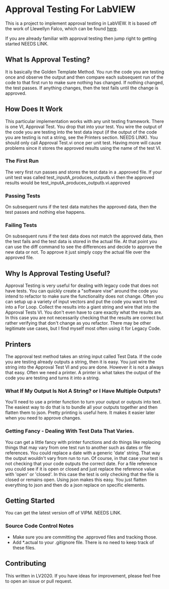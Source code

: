 # Approval Testing For LabVIEW

This is a project to implement approval testing in LabVIEW. It is based off the work of Llewellyn Falco, which can be found [here](https://approvaltests.com/). 

If you are already familiar with approval testing then jump right to getting started NEEDS LINK.

## What Is Approval Testing?

It is basically the Golden Template Method. You run the code you are testing once and observe the output and then compare each subsequent run of the code to that first run to make sure nothing has changed. If nothing changed, the test passes. If anything changes, then the test fails until the change is approved.

## How Does It Work

This particular implementation works with any unit testing framework. There is one VI, Approval Test. You drop that into your test. You wire the output of the code you are testing into the test data input (if the output of the code you are testing is not a string, see the Printers section. NEEDS LINK). You should only call Approval Test.vi once per unit test. Having more will cause problems since it stores the approved results using the name of the test VI.

### The First Run

The very first run passes and stores the test data in a .approved file. If your unit test was called test_inputA_produces_outputb.vi then the approved results would be test_inputA_produces_outputb.vi.approved

### Passing Tests

On subsequent runs if the test data matches the approved data, then the test passes and nothing else happens.

### Failing Tests

On subsequent runs if the test data does not match the approved data, then the test fails and the test data is stored in the actual file. At that point you can use the diff command to see the differences and decide to approve the new data or not. To approve it just simply copy the actual file over the approved file.

## Why Is Approval Testing Useful?

Approval Testing is very useful for dealing with legacy code that does not have tests. You can quickly create a "software vise" around the code you intend to refactor to make sure the functionality does not change. Often you can setup up a variety of input vectors and put the code you want to test into a For Loop. Collect the results into a giant string and wire that into the Approval Tests VI. You don't even have to care exactly what the results are. In this case you are not necessarily checking that the results are correct but rather verifying that don't change as you refactor. There may be other legitimate use cases, but I find myself most often using it for Legacy Code.

## Printers

The approval test method takes an string input called Test Data. If the code you are testing already outputs a string, then it is easy. You just wire the string into the Approval Test VI and you are done. However it is not a always that easy. Often we need a printer. A printer is what takes the output of the code you are testing and turns it into a string.

### What If My Output Is Not A String? or I Have Multiple Outputs?

You'll need to use a printer function to turn your output or outputs into text. The easiest way to do that is to bundle all your outputs together and then flatten them to json. Pretty printing is useful here. It makes it easier later when you need to approve changes.

### Getting Fancy - Dealing With Test Data That Varies.

You can get a little fancy with printer functions and do things like replacing things that may vary from one test run to another such as dates or file references. You could replace a date with a generic 'date' string. That way the output wouldn't vary from run to run. Of course, in that case your test is not checking that your code outputs the correct date. For a file reference you could see if it is open or closed and  just replace the reference value with 'open' or 'closed'. In this case the test is only checking that the file is closed or remains open. Using json makes this easy. You just flatten everything to json and then do a json replace on specific elements.

## Getting Started

You can get the latest version off of VIPM. NEEDS LINK. 

### Source Code Control Notes

- Make sure you are committing the .approved files and tracking those.
- Add *.actual to your .gitignore file. There is no need to keep track of these files.

## Contributing

This written in LV2020. If you have ideas for improvement, please feel free to open an issue or pull request.
